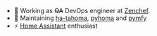 - 🔭 Working as ~~QA~~ DevOps engineer at [Zenchef](https://www.zenchef.com/).
- 🌱 Maintaining [ha-tahoma](https://github.com/iMicknl/ha-tahoma), [pyhoma](https://github.com/iMicknl/python-tahoma-api) and [pymfy](https://github.com/tetienne/somfy-open-api)
- ⚡ [Home Assistant](github.com/home-assistant/) enthusiast

